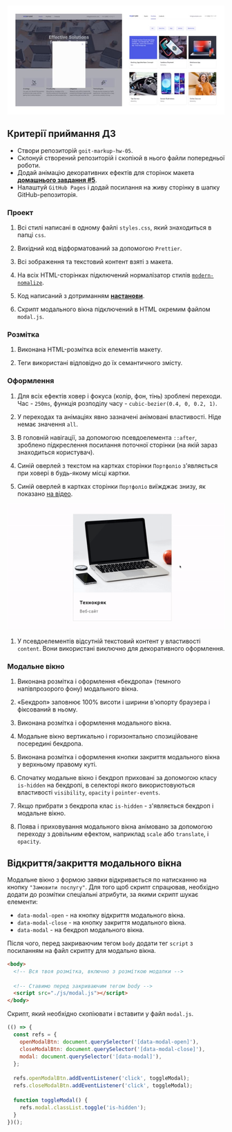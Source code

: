 ![preview-hw](/images/gh-hw-preview.jpg)

## Критерії приймання ДЗ
- Створи репозиторій `goit-markup-hw-05`.
- Склонуй створений репозиторій і скопіюй в нього файли попередньої роботи.
- Додай анімацію декоративних ефектів для сторінок макета
  [**домашнього завдання #5**](<https://www.figma.com/file/7DbgmHW2lcF0Cxkrr1Hrg7/Web-Studio-goit-markup-hw-(Version-3.0)?type=design&node-id=297016%3A823&mode=design&t=byol9bL8LbrDKD00-1>).
- Налаштуй `GitHub Pages` і додай посилання на живу сторінку в шапку
  GitHub-репозиторія.

### Проект

1.  Всі стилі написані в одному файлі `styles.css`, який знаходиться в
папці `css`.

1.  Вихідний код відформатований за допомогою `Prettier`.

1.  Всі зображення та текстовий контент взяті з макета.

1.  На всіх HTML-сторінках підключений нормалізатор стилів
[`modern-nomalize`](https://github.com/sindresorhus/modern-normalize).

1.  Код написаний з дотриманням [**настанови**](https://codeguide.co/).

1.  Скрипт модального вікна підключений в HTML окремим файлом `modal.js`.

### Розмітка

1.  Виконана HTML-розмітка всіх елементів макету.

1.  Теги використані відповідно до їх семантичного змісту.

### Оформлення

1.  Для всіх ефектів ховер і фокуса (колір, фон, тінь) зроблені переходи.
Час - `250ms`, функція розподілу часу - `cubic-bezier(0.4, 0, 0.2, 1)`.

1.  У переходах та анімаціях явно зазначені анімовані властивості. Ніде
немає значення `all`.

1.  В головній навігації, за допомогою псевдоелемента `::after`, зроблено
підкреслення посилання поточної сторінки (на якій зараз знаходиться користувач).

1.  Синій оверлей з текстом на картках сторінки `Портфоліо` з'являється
при ховері в будь-якому місці картки.

1.  Синій оверлей в картках сторінки `Портфоліо` виїжджає знизу, як
показано [на відео](/images/preview.gif).

![Demonstration](/images/preview.gif)

1.  У псевдоелементів відсутній текстовий контент у властивості
`content`. Вони використані виключно для декоративного оформлення.

### Модальне вікно

1.  Виконана розмітка і оформлення «бекдропа» (темного напівпрозорого
фону) модального вікна.

1.  «Бекдроп» заповнює 100% висоти і ширини в'юпорту браузера і
фіксований в ньому.

1.  Виконана розмітка і оформлення модального вікна.

1.  Модальне вікно вертикально і горизонтально спозиційоване посередині
бекдропа.

1.  Виконана розмітка і оформлення кнопки закриття модального вікна у
верхньому правому куті.

1.  Спочатку модальне вікно і бекдроп приховані за допомогою класу
`is-hidden` на бекдропі, в селекторі якого використовуються властивості
`visibility`, `opacity` і `pointer-events`.

1.  Якщо прибрати з бекдропа клас `is-hidden` - з'являється бекдроп і
модальне вікно.

1.  Поява і приховування модального вікна анімовано за допомогою переходу
з довільним ефектом, наприклад `scale` або `translate`, і `opacity`.

## Відкриття/закриття модального вікна

Модальне вікно з формою заявки відкривається по натисканню на кнопку
`"Замовити послугу"`. Для того щоб скрипт спрацював, необхідно додати до
розмітки спеціальні атрибути, за якими скрипт шукає елементи:

- `data-modal-open` - на кнопку відкриття модального вікна.
- `data-modal-close` - на кнопку закриття модального вікна.
- `data-modal` - на бекдроп модального вікна.

Після чого, перед закриваючим тегом `body` додати тег `script` з посиланням на
файл скрипту для модально вікна. 

```html
<body>
  <!-- Вся твоя розмітка, включно з розміткою модалки -->

  <!-- Ставимо перед закриваючим тегом body -->
  <script src="./js/modal.js"></script>
</body>
```

Скрипт, який необхідно скопіювати і вставити у файл `modal.js`.

```js
(() => {
  const refs = {
    openModalBtn: document.querySelector('[data-modal-open]'),
    closeModalBtn: document.querySelector('[data-modal-close]'),
    modal: document.querySelector('[data-modal]'),
  };

  refs.openModalBtn.addEventListener('click', toggleModal);
  refs.closeModalBtn.addEventListener('click', toggleModal);

  function toggleModal() {
    refs.modal.classList.toggle('is-hidden');
  }
})();
```